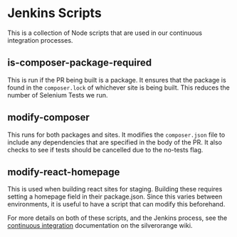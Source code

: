Jenkins Scripts
===============
This is a collection of Node scripts that are used in our continuous
integration processes.

is-composer-package-required
----------------------------
This is run if the PR being built is a package. It ensures that the package is
found in the `composer.lock` of whichever site is being built. This reduces the
number of Selenium Tests we run.

modify-composer
---------------
This runs for both packages and sites. It modifies the `composer.json` file to
include any dependencies that are specified in the body of the PR. It also
checks to see if tests should be cancelled due to the no-tests flag.

modify-react-homepage
---------------------
This is used when building react sites for staging. Building these requires setting a homepage field in their package.json. Since this varies between environments, it is useful to have a script that can modify this beforehand.

For more details on both of these scripts, and the Jenkins process, see the
[continuous integration](https://wiki.silverorange.com/Developers/Continuous%20Integration)
documentation on the silverorange wiki.
